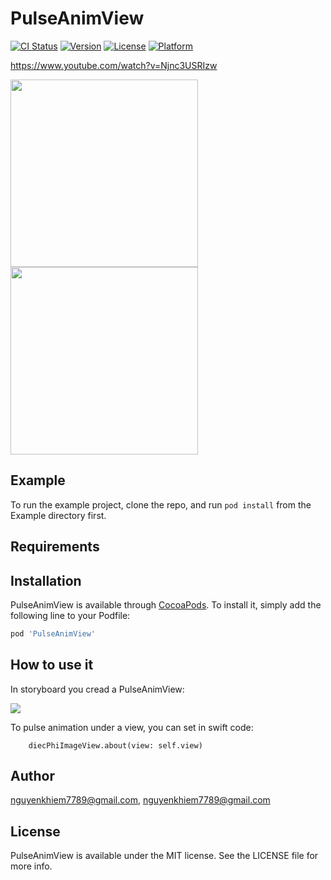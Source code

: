 # PulseAnimView

[![CI Status](https://img.shields.io/travis/nguyenkhiem7789@gmail.com/PulseAnimView.svg?style=flat)](https://travis-ci.org/nguyenkhiem7789@gmail.com/PulseAnimView)
[![Version](https://img.shields.io/cocoapods/v/PulseAnimView.svg?style=flat)](https://cocoapods.org/pods/PulseAnimView)
[![License](https://img.shields.io/cocoapods/l/PulseAnimView.svg?style=flat)](https://cocoapods.org/pods/PulseAnimView)
[![Platform](https://img.shields.io/cocoapods/p/PulseAnimView.svg?style=flat)](https://cocoapods.org/pods/PulseAnimView)

https://www.youtube.com/watch?v=Njnc3USRIzw

<img src="https://user-images.githubusercontent.com/18132015/79683111-f0ac3180-8251-11ea-8d27-f423ca659db9.png" width="300"/>

<img src="https://user-images.githubusercontent.com/18132015/79683114-f43fb880-8251-11ea-98ae-3b6e0893af6d.png" width="300"/>

## Example

To run the example project, clone the repo, and run `pod install` from the Example directory first.

## Requirements

## Installation

PulseAnimView is available through [CocoaPods](https://cocoapods.org). To install
it, simply add the following line to your Podfile:

```ruby
pod 'PulseAnimView'
```

## How to use it

In storyboard you cread a PulseAnimView:

<img src="https://user-images.githubusercontent.com/18132015/79683188-7334f100-8252-11ea-98c2-01937bd2d1a7.png"/>

To pulse animation under a view, you can set in swift code: 

        diecPhiImageView.about(view: self.view)

## Author

nguyenkhiem7789@gmail.com, nguyenkhiem7789@gmail.com

## License

PulseAnimView is available under the MIT license. See the LICENSE file for more info.
